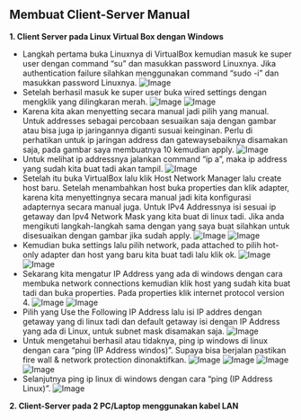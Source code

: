 ## Membuat Client-Server Manual

**1. Client Server pada Linux Virtual Box dengan Windows**
+ Langkah pertama buka Linuxnya di VirtualBox kemudian masuk ke super user dengan command “su” dan masukkan password Linuxnya. Jika authentication failure silahkan menggunakan command “sudo -i” dan masukkan password Linuxnya.
![Image](tugas1no1_1.png)
+ Setelah berhasil masuk ke super user buka wired settings dengan mengklik yang dilingkaran merah.
![Image](tugas1no1_2.png)
![Image](tugas1no1_3.png)
+ Karena kita akan menyetting secara manual jadi pilih yang manual. Untuk addresses sebagai percobaan sesuaikan saja dengan gambar atau bisa juga ip jaringannya diganti susuai keinginan. Perlu di perhatikan untuk ip jaringan address dan gatewaysebaiknya disamakan saja, pada gambar saya membuatnya 10 kemudian apply.
![Image](tugas1no1_4.png)
+ Untuk melihat ip addressnya jalankan command “ip a”, maka ip address yang sudah kita buat tadi akan tampil. 
![Image](tugas1no1_5.png)
+ Setelah itu buka VirtualBox lalu klik Host Network Manager lalu create host baru. Setelah menambahkan host buka properties dan klik adapter, karena kita menyettingnya secara manual jadi kita konfigurasi adapternya secara manual juga. Untuk IPv4 Addressnya isi sesuai ip getaway dan Ipv4 Network Mask yang kita buat di linux tadi. Jika anda mengikuti langkah-langkah sama dengan yang saya buat silahkan untuk disesuaikan dengan gambar jika sudah apply. 
![Image](tugas1no1_6.png)
![Image](tugas1no1_7.png)
+ Kemudian buka settings lalu pilih network, pada attached to pilih hot-only adapter dan host yang baru kita buat tadi lalu klik ok.
![Image](tugas1no1_8.png)
![Image](tugas1no1_9.png)
+ Sekarang kita mengatur IP Address yang ada di windows dengan cara membuka network connections kemudian klik host yang sudah kita buat tadi dan buka properties. Pada properties klik internet protocol version 4.
![Image](tugas1no1_10.png)
![Image](tugas1no1_11.png)
+ Pilih yang Use the Following IP Address lalu isi IP addres dengan getaway yang di linux tadi dan default getaway isi dengan IP Address yang ada di Linux, untuk subnet mask disamakan saja.
![Image](tugas1no1_12.png)
+ Untuk mengetahui berhasil atau tidaknya, ping ip windows di linux dengan cara “ping (IP Address windos)”. Supaya bisa berjalan pastikan fire wall & network protection dinonaktifkan.
![Image](tugas1no1_13.png)
![Image](tugas1no1_14.png)
![Image](tugas1no1_15.png)
![Image](tugas1no1_16.png)
+ Selanjutnya ping ip linux di windows dengan cara “ping (IP Address Linux)”.
![Image](tugas1no1_17.png)

**2. Client-Server pada 2 PC/Laptop menggunakan kabel LAN**